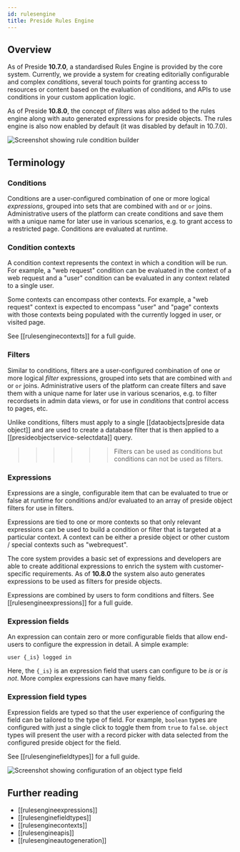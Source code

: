 ```yaml
---
id: rulesengine
title: Preside Rules Engine
---
```


## Overview

As of Preside **10.7.0**, a standardised Rules Engine is provided by the core system. Currently, we provide a system for creating editorially configurable and complex _conditions_, several touch points for granting access to resources or content based on the evaluation of conditions, and APIs to use conditions in your custom application logic.

As of Preside **10.8.0**, the concept of _filters_ was also added to the rules engine along with auto generated expressions for preside objects. The rules engine is also now enabled by default (it was disabled by default in 10.7.0).

![Screenshot showing rule condition builder](images/screenshots/rulesEngineConditionBuilder.jpg)

## Terminology

### Conditions

Conditions are a user-configured combination of one or more logical _expressions_, grouped into sets that are combined with `and` or `or` joins. Administrative users of the platform can create conditions and save them with a unique name for later use in various scenarios, e.g. to grant access to a restricted page. Conditions are evaluated at runtime.

### Condition contexts

A condition context represents the context in which a condition will be run. For example, a "web request" condition can be evaluated in the context of a web request and a "user" condition can be evaluated in any context related to a single user.

Some contexts can encompass other contexts. For example, a "web request" context is expected to encompass "user" and "page" contexts with those contexts being populated with the currently logged in user, or visited page.

See [[rulesenginecontexts]] for a full guide.

### Filters

Similar to conditions, filters are a user-configured combination of one or more logical _filter_ expressions, grouped into sets that are combined with `and` or `or` joins. Administrative users of the platform can create filters and save them with a unique name for later use in various scenarios, e.g. to filter recordsets in admin data views, or for use in _conditions_ that control access to pages, etc.

Unlike conditions, filters must apply to a single [[dataobjects|preside data object]] and are used to create a database filter that is then applied to a [[presideobjectservice-selectdata]] query.

>>>>>> Filters can be used as conditions but conditions can not be used as filters.

### Expressions

Expressions are a single, configurable item that can be evaluated to true or false at runtime for conditions and/or evaluated to an array of preside object filters for use in filters.

Expressions are tied to one or more contexts so that only relevant expressions can be used to build a condition or filter that is targeted at a particular context. A context can be either a preside object or other custom / special contexts such as "webrequest".

The core system provides a basic set of expressions and developers are able to create additional expressions to enrich the system with customer-specific requirements. As of **10.8.0** the system also auto generates expressions to be used as filters for preside objects.

Expressions are combined by users to form conditions and filters. See [[rulesengineexpressions]] for a full guide.

### Expression fields

An expression can contain zero or more configurable fields that allow end-users to configure the expression in detail. A simple example:

```
user {_is} logged in
```

Here, the `{_is}` is an expression field that users can configure to be *is* or *is not*. More complex expressions can have many fields.

### Expression field types

Expression fields are typed so that the user experience of configuring the field can be tailored to the type of field. For example, `boolean` types are configured with just a single click to toggle them from `true` to `false`. `object` types will present the user with a record picker with data selected from the configured preside object for the field.

See [[rulesenginefieldtypes]] for a full guide.

![Screenshot showing configuration of an object type field](images/screenshots/rulesEngineObjectFieldConfiguration.jpg)


## Further reading

* [[rulesengineexpressions]]
* [[rulesenginefieldtypes]]
* [[rulesenginecontexts]]
* [[rulesengineapis]]
* [[rulesengineautogeneration]]


